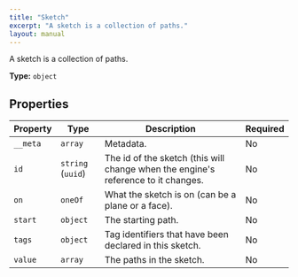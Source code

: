 ```yaml
---
title: "Sketch"
excerpt: "A sketch is a collection of paths."
layout: manual
---
```


A sketch is a collection of paths.


**Type:** `object`




## Properties

| Property | Type | Description | Required |
|----------|------|-------------|----------|
| `__meta` |`array`| Metadata. | No |
| `id` |`string` (`uuid`)| The id of the sketch (this will change when the engine&#x27;s reference to it changes. | No |
| `on` |`oneOf`| What the sketch is on (can be a plane or a face). | No |
| `start` |`object`| The starting path. | No |
| `tags` |`object`| Tag identifiers that have been declared in this sketch. | No |
| `value` |`array`| The paths in the sketch. | No |


